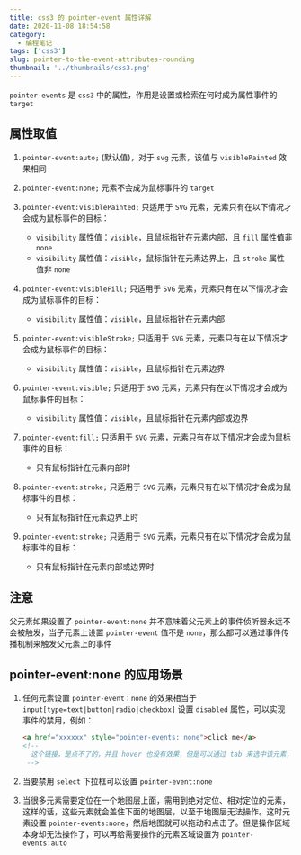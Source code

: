 ```yaml
---
title: css3 的 pointer-event 属性详解
date: 2020-11-08 18:54:58
category:
  - 编程笔记
tags: ['css3']
slug: pointer-to-the-event-attributes-rounding
thumbnail: '../thumbnails/css3.png'
---
```


`pointer-events` 是 `css3` 中的属性，作用是设置或检索在何时成为属性事件的 `target`

## 属性取值

1. `pointer-event:auto;` (默认值)，对于 `svg` 元素，该值与 `visiblePainted` 效果相同

2. `pointer-event:none;` 元素不会成为鼠标事件的 `target`

3. `pointer-event:visiblePainted;` 只适用于 `SVG` 元素，元素只有在以下情况才会成为鼠标事件的目标：

   - `visibility` 属性值：`visible`，且鼠标指针在元素内部，且 `fill` 属性值非 `none`
   - `visibility` 属性值：`visible`，鼠标指针在元素边界上，且 `stroke` 属性值非 `none`

4. `pointer-event:visibleFill;` 只适用于 `SVG` 元素，元素只有在以下情况才会成为鼠标事件的目标：

   - `visibility` 属性值：`visible`，且鼠标指针在元素内部

5. `pointer-event:visibleStroke;` 只适用于 `SVG` 元素，元素只有在以下情况才会成为鼠标事件的目标：

   - `visibility` 属性值：`visible`，且鼠标指针在元素边界

6. `pointer-event:visible;` 只适用于 `SVG` 元素，元素只有在以下情况才会成为鼠标事件的目标：

   - `visibility` 属性值：`visible`，且鼠标指针在元素内部或边界

7. `pointer-event:fill;` 只适用于 `SVG` 元素，元素只有在以下情况才会成为鼠标事件的目标：

   - 只有鼠标指针在元素内部时

8. `pointer-event:stroke;` 只适用于 `SVG` 元素，元素只有在以下情况才会成为鼠标事件的目标：

   - 只有鼠标指针在元素边界上时

9. `pointer-event:stroke;` 只适用于 `SVG` 元素，元素只有在以下情况才会成为鼠标事件的目标：

   - 只有鼠标指针在元素内部或边界时

## 注意

父元素如果设置了 `pointer-event:none` 并不意味着父元素上的事件侦听器永远不会被触发，当子元素上设置 `pointer-event` 值不是 `none`，那么都可以通过事件传播机制来触发父元素上的事件

## **pointer-event:none** 的应用场景

1. 任何元素设置 `pointer-event：none` 的效果相当于 `input[type=text|button|radio|checkbox]` 设置 `disabled` 属性，可以实现事件的禁用，例如：

   ```html
   <a href="xxxxxx" style="pointer-events: none">click me</a>
   <!-- 
     这个链接，是点不了的，并且 hover 也没有效果，但是可以通过 tab 来选中该元素，并按下 enter 键来触发链接，当 href 属性去掉，就不能通过 tab 进行触发
    -->
   ```

2. 当要禁用 `select` 下拉框可以设置 `pointer-event:none`

3. 当很多元素需要定位在一个地图层上面，需用到绝对定位、相对定位的元素，这样的话，这些元素就会盖住下面的地图层，以至于地图层无法操作。这时元素设置 `pointer-events:none`，然后地图就可以拖动和点击了。但是操作区域本身却无法操作了，可以再给需要操作的元素区域设置为 `pointer-events:auto`
